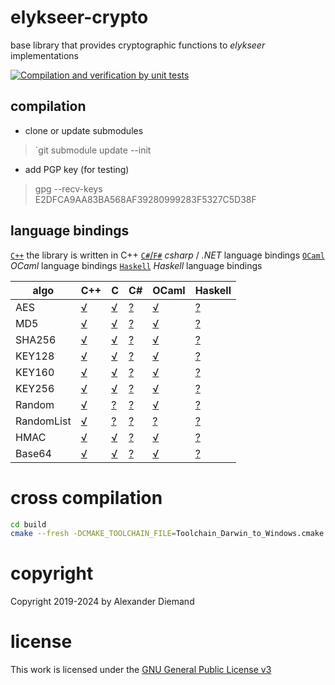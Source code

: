 # elykseer-crypto
base library that provides cryptographic functions to _elykseer_ implementations

[![Compilation and verification by unit tests](https://github.com/eLyKseeR/elykseer-crypto/actions/workflows/CI.yml/badge.svg)](https://github.com/eLyKseeR/elykseer-crypto/actions/workflows/CI.yml)

## compilation

* clone or update submodules

> `git submodule update --init

* add PGP key (for testing)

> gpg --recv-keys E2DFCA9AA83BA568AF39280999283F5327C5D38F

## language bindings

[`C++`](src/cpp)  the library is written in C++
[`C#`/`F#`](src/csharp)   _csharp_ / _.NET_ language bindings
[`OCaml`](src/ml) _OCaml_ language bindings
[`Haskell`](src/haskell) _Haskell_ language bindings

| algo | C++ |  C  | C# | OCaml | Haskell |  
| ---- | ---- | ---- | ---- | ---- | ---- |  
| AES | [√](src/cpp/aes.hpp.md) | [√](src/cpp/aes_cbindings.cpp.md) | [?](src/csharp/Aes.cs.md) | [√](src/ml/lib/aes256.ml) | [?](src/haskell/Aes.hs.md) |
| MD5 | [√](src/cpp/md5.hpp.md) | [√](src/cpp/md5_cbindings.cpp.md) | [?](src/csharp/Md5.cs.md) | [√](src/ml/lib/md5.ml) | [?](src/haskell/Md5.hs.md) |
| SHA256 | [√](src/cpp/sha256.hpp.md) | [√](src/cpp/sha256_cbindings.cpp.md) | [?](src/csharp/Sha256.cs.md) | [√](src/ml/lib/sha256.ml) | [?](src/haskell/Sha256.hs.md) |
| KEY128 | [√](src/cpp/key128.hpp.md) | [√](src/cpp/key128_cbindings.cpp.md) | [?](src/csharp/Key128.cs.md) | [√](src/ml/lib/key128.ml) | [?](src/haskell/Key128.hs.md) |
| KEY160 | [√](src/cpp/key160.hpp.md) | [√](src/cpp/key160_cbindings.cpp.md) | [?](src/csharp/Key160.cs.md) | [√](src/ml/lib/key160.ml) | [?](src/haskell/Key160.hs.md) |
| KEY256 | [√](src/cpp/key256.hpp.md) | [√](src/cpp/key256_cbindings.cpp.md) | [?](src/csharp/Key256.cs.md) | [√](src/ml/lib/key256.ml) | [?](src/haskell/Key256.hs.md) |
| Random | [√](src/cpp/random.hpp.md) | [?](src/cpp/random_cbindings.cpp.md) | [?](src/csharp/Random.cs.md) | [√](src/ml/lib/random.ml) | [?](src/haskell/Random.hs.md) |
| RandomList | [√](src/cpp/randlist.hpp.md) | [?](src/cpp/randlist_cbindings.cpp.md) | [?](src/csharp/RandList.cs.md) | [?](src/ml/lib/randlist.ml) | [?](src/haskell/RandList.hs.md) |
| HMAC | [√](src/cpp/hmac.hpp.md) | [√](src/cpp/hmac_cbindings.cpp.md) | [?](src/csharp/HMAC.cs.md) | [√](src/ml/lib/hmac.ml) | [?](src/haskell/HMAC.hs.md) |
| Base64 | [√](src/cpp/base64.hpp.md) | [√](src/cpp/base64_cbindings.cpp.md) | [?](src/csharp/Base64.cs.md) | [√](src/ml/lib/base64.ml) | [?](src/haskell/Base64.hs.md) |


# cross compilation

```sh
cd build
cmake --fresh -DCMAKE_TOOLCHAIN_FILE=Toolchain_Darwin_to_Windows.cmake -DCMAKE_BUILD_TYPE=Release .
```

# copyright

Copyright 2019-2024 by Alexander Diemand

# license

This work is licensed under the 
[GNU General Public License v3](https://www.gnu.org/licenses/gpl.html)

